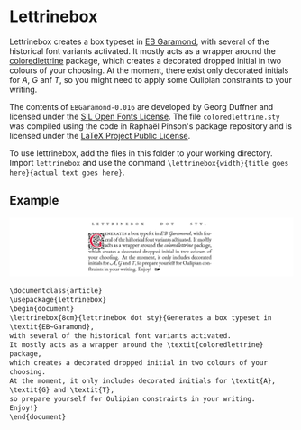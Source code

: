 # Lettrinebox

Lettrinebox creates a box typeset in [EB Garamond](http://www.georgduffner.at/ebgaramond/index.html), with several of the historical font variants activated.
It mostly acts as a wrapper around the [coloredlettrine](https://github.com/raphink/coloredlettrine) package, which creates a decorated dropped initial in two colours of your choosing.
At the moment, there exist only decorated initials for *A*, *G* anf *T*, so you might need to apply some Oulipian constraints to your writing.

The contents of `EBGaramond-0.016` are developed by Georg Duffner and licensed under the [SIL Open Fonts License](https://scripts.sil.org/cms/scripts/page.php?site_id=nrsi&id=OFL).
The file `coloredlettrine.sty` was compiled using the code in Raphaël Pinson's package repository and is licensed under the [LaTeX Project Public License](http://www.latex-project.org/lppl.txt).

To use lettrinebox, add the files in this folder to your working directory.
Import `lettrinebox` and use the command `\lettrinebox{width}{title goes here}{actual text goes here}`.

## Example

![Screenshot of the output of the code below](https://github.com/verenablaschke/tex-packages/blob/main/lettrinebox/lettrinebox-demo-wide.png)

```
\documentclass{article}
\usepackage{lettrinebox}
\begin{document}
\lettrinebox{8cm}{lettrinebox dot sty}{Generates a box typeset in \textit{EB~Garamond},
with several of the historical font variants activated.
It mostly acts as a wrapper around the \textit{coloredlettrine} package,
which creates a decorated dropped initial in two colours of your choosing.
At the moment, it only includes decorated initials for \textit{A}, \textit{G} and \textit{T},
so prepare yourself for Oulipian constraints in your writing.
Enjoy!}
\end{document}
```
